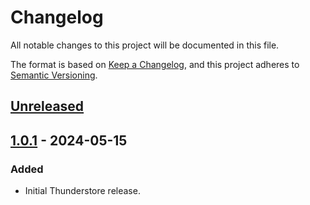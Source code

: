 # Changelog

All notable changes to this project will be documented in this file.

The format is based on [Keep a Changelog](https://keepachangelog.com/en/1.1.0/),
and this project adheres to [Semantic Versioning](https://semver.org/spec/v2.0.0.html).

## [Unreleased]

## [1.0.1] - 2024-05-15

### Added

- Initial Thunderstore release.

[unreleased]: https://github.com/SGG-Modding/Hades2GameDef/compare/1.0.1...HEAD
[1.0.1]: https://github.com/SGG-Modding/Hades2GameDef/compare/935c9dda55f4197388f846e15479b69872b6b06f...1.0.1
